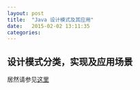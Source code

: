 ```yaml
---
layout: post
title:  "Java 设计模式及其应用"
date:   2015-02-02 13:11:35
categories: 
---
```


## 设计模式分类，实现及应用场景

居然请参见[这里](https://github.com/tsinghualiji/design_pattern)